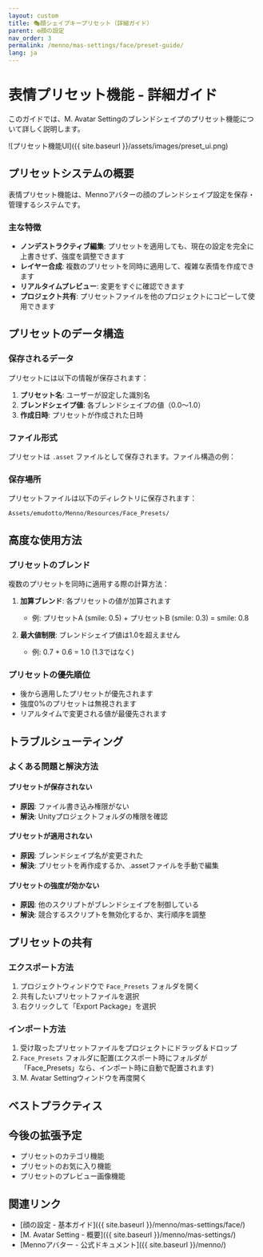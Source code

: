 ```yaml
---
layout: custom
title: 🎭顔シェイプキープリセット（詳細ガイド）
parent: ⚙️顔の設定
nav_order: 3
permalink: /menno/mas-settings/face/preset-guide/
lang: ja
---
```


# 表情プリセット機能 - 詳細ガイド

このガイドでは、M. Avatar Settingのブレンドシェイプのプリセット機能について詳しく説明します。

![プリセット機能UI]({{ site.baseurl }}/assets/images/preset_ui.png)

## プリセットシステムの概要

表情プリセット機能は、Mennoアバターの顔のブレンドシェイプ設定を保存・管理するシステムです。

### 主な特徴

- **ノンデストラクティブ編集**: プリセットを適用しても、現在の設定を完全に上書きせず、強度を調整できます
- **レイヤー合成**: 複数のプリセットを同時に適用して、複雑な表情を作成できます
- **リアルタイムプレビュー**: 変更をすぐに確認できます
- **プロジェクト共有**: プリセットファイルを他のプロジェクトにコピーして使用できます

## プリセットのデータ構造

### 保存されるデータ

プリセットには以下の情報が保存されます：

1. **プリセット名**: ユーザーが設定した識別名
2. **ブレンドシェイプ値**: 各ブレンドシェイプの値（0.0〜1.0）
3. **作成日時**: プリセットが作成された日時

### ファイル形式

プリセットは `.asset` ファイルとして保存されます。ファイル構造の例：

### 保存場所

プリセットファイルは以下のディレクトリに保存されます：
```
Assets/emudotto/Menno/Resources/Face_Presets/
```

## 高度な使用方法

### プリセットのブレンド

複数のプリセットを同時に適用する際の計算方法：

1. **加算ブレンド**: 各プリセットの値が加算されます
   - 例: プリセットA (smile: 0.5) + プリセットB (smile: 0.3) = smile: 0.8

2. **最大値制限**: ブレンドシェイプ値は1.0を超えません
   - 例: 0.7 + 0.6 = 1.0 (1.3ではなく)

### プリセットの優先順位

- 後から適用したプリセットが優先されます
- 強度0%のプリセットは無視されます
- リアルタイムで変更される値が最優先されます

## トラブルシューティング

### よくある問題と解決方法

#### プリセットが保存されない
- **原因**: ファイル書き込み権限がない
- **解決**: Unityプロジェクトフォルダの権限を確認

#### プリセットが適用されない
- **原因**: ブレンドシェイプ名が変更された
- **解決**: プリセットを再作成するか、.assetファイルを手動で編集

#### プリセットの強度が効かない
- **原因**: 他のスクリプトがブレンドシェイプを制御している
- **解決**: 競合するスクリプトを無効化するか、実行順序を調整

## プリセットの共有

### エクスポート方法

1. プロジェクトウィンドウで `Face_Presets` フォルダを開く
2. 共有したいプリセットファイルを選択
3. 右クリックして「Export Package」を選択

### インポート方法

1. 受け取ったプリセットファイルをプロジェクトにドラッグ＆ドロップ
2. `Face_Presets` フォルダに配置(エクスポート時にフォルダが「Face_Presets」なら、インポート時に自動で配置されます)
3. M. Avatar Settingウィンドウを再度開く

## ベストプラクティス

## 今後の拡張予定

- プリセットのカテゴリ機能
- プリセットのお気に入り機能
- プリセットのプレビュー画像機能

## 関連リンク

- [顔の設定 - 基本ガイド]({{ site.baseurl }}/menno/mas-settings/face/)
- [M. Avatar Setting - 概要]({{ site.baseurl }}/menno/mas-settings/)
- [Mennoアバター - 公式ドキュメント]({{ site.baseurl }}/menno/) 